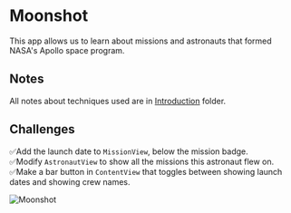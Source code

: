 # Moonshot

This app allows us to learn about missions and astronauts that formed NASA's Apollo space program.

## Notes

All notes about techniques used are in [Introduction](https://github.com/Sangsom/100-Days-of-SwiftUI/tree/master/Project7%20-%20Moonshot/Introduction) folder.

## Challenges

✅Add the launch date to `MissionView`, below the mission badge.  
✅Modify `AstronautView` to show all the missions this astronaut flew on.  
✅Make a bar button in `ContentView` that toggles between showing launch dates and showing crew names.

![Moonshot](https://media.giphy.com/media/ckHZCM76uNkqIQ5WfJ/giphy.gif)
